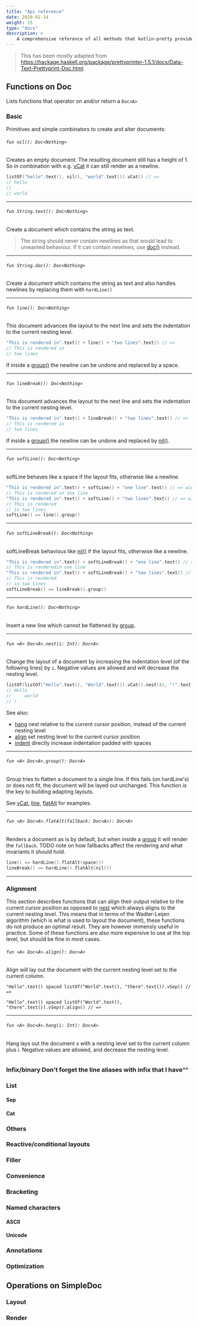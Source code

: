 ```yaml
---
title: "Api reference"
date: 2020-01-14
weight: 15
type: "docs"
description: >
    A comprehensive reference of all methods that kotlin-pretty provides.
---
```


> This has been mostly adapted from https://hackage.haskell.org/package/prettyprinter-1.5.1/docs/Data-Text-Prettyprint-Doc.html.

## Functions on Doc

Lists functions that operator on and/or return a `Doc<A>`

### Basic

Primitives and simple combinators to create and alter documents:

###### `fun nil(): Doc<Nothing>`

Creates an empty document. The resulting document still has a height of 1. So in combination with e.g. [vCat](TODO) it can still render as a newline.
```kotlin
listOf("hello".text(), nil(), "world".text()).vCat() // =>
// hello
// 
// world
```

---
###### `fun String.text(): Doc<Nothing>`

Create a document which contains the string as text.
> The string should never contain newlines as that would lead to unwanted behaviour. If it can contain newlines, use [doc()](./#fun-stringdoc-docnothing) instead.

---
###### `fun String.doc(): Doc<Nothing>`

Create a document which contains the string as text and also handles newlines by replacing them with `hardLine()`

---
###### `fun line(): Doc<Nothing>`

This document advances the layout to the next line and sets the indentation to the current nesting level.
```kotlin
"This is rendered in".text() + line() + "two lines".text() // =>
// This is rendered in
// two lines
```
If inside a [group()](./#fun-a-docagroup-doca) the newline can be undone and replaced by a space.

---
###### `fun lineBreak(): Doc<Nothing>`

This document advances the layout to the next line and sets the indentation to the current nesting level.
```kotlin
"This is rendered in".text() + lineBreak() + "two lines".text() // =>
// This is rendered in
// two lines
```
If inside a [group()](./#fun-a-docagroup-doca) the newline can be undone and replaced by [nil()](./#fun-nil-docnothing).

---
###### `fun softLine(): Doc<Nothing>`

softLine behaves like a space if the layout fits, otherwise like a newline.
```kotlin
"This is rendered in".text() + softLine() + "one line".text() // => width 80
// This is rendered in one line
"This is rendered in".text() + softLine() + "two lines".text() // => width 20
// This is rendered
// in two lines
softLine() == line().group()
```

---
###### `fun softLineBreak(): Doc<Nothing>`

softLineBreak behavious like [nil()](./#fun-nil-docnothing) if the layout fits, otherwise like a newline.
```kotlin
"This is rendered in".text() + softLineBreak() + "one line".text() // => width 80
// This is renderedin one line
"This is rendered in".text() + softLineBreak() + "two lines".text() // => width 20
// This is rendered
// in two lines
softLineBreak() == lineBreak().group()
```

---
###### `fun hardLine(): Doc<Nothing>`

Insert a new line which cannot be flattened by [group](./#fun-a-docagroup-doca).

---
###### `fun <A> Doc<A>.nest(i: Int): Doc<A>`

Change the layout of a document by increasing the indentation level (of the following lines) by `i`. Negative values are allowed and will decrease the nesting level.
```kotlin
listOf(listOf("Hello".text(), "World".text()).vCat().nest(4), "!".text()).vCat() // =>
// Hello
//     world
// !
```
See also:
- [hang](TODO) nest relative to the current cursor position, instead of the current nesting level
- [align](TODO) set nesting level to the current cursor position
- [indent](TODO) directly increase indentation padded with spaces

---
###### `fun <A> Doc<A>.group(): Doc<A>`

Group tries to flatten a document to a single line. If this fails (on hardLine's) or does not fit, the document will be layed out unchanged. This function is the key to building adapting layouts.

See [vCat](TODO), [line](./#fun-line-docnothing), [flatAlt](TODO) for examples.

---
###### `fun <A> Doc<A>.flatAlt(fallback: Doc<A>): Doc<A>`

Renders a document as is by default, but when inside a [group](./#fun-a-docagroup-doca) it will render the `fallback`. TODO note on how fallbacks affect the rendering and what invariants it should hold.
```kotlin
line() == hardLine().flatAlt(space())
lineBreak() == hardLine().flatAlt(nil())
```

---
### Alignment

This section describes functions that can align their output relative to the current cursor position as opposed to [nest](TODO) which always aligns to the current nesting level. This means that in terms of the Wadler-Leijen algorithm (which is what is used to layout the document), these functions do not produce an optimal result. They are however immensly useful in practice. Some of these functions are also more expensive to use at the top level, but should be fine in most cases.

###### `fun <A> Doc<A>.align(): Doc<A>`

Align will lay out the document with the current nesting level set to the current column.
```kotlin:ank
"Hello".text() spaced listOf("World".text(), "there".text()).vSep() // =>
```
```kotlin:ank
"Hello".text() spaced listOf("World".text(), "there".text()).vSep().align() // =>
```

---
###### `fun <A> Doc<A>.hang(i: Int): Doc<A>`

Hang lays out the document x with a nesting level set to the current column plus i. Negative values are allowed, and decrease the nesting level.
```kotlin:ank
```

### Infix/binary Don't forget the line aliases with infix that I have^^

### List

#### Sep

#### Cat

### Others

### Reactive/conditional layouts

### Filler

### Convenience

### Bracketing

### Named characters

#### ASCII

#### Unicode

### Annotations

### Optimization

## Operations on SimpleDoc

### Layout

### Render